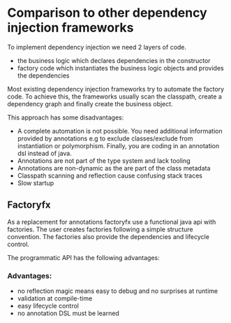 # Comparison to other dependency injection frameworks
To implement dependency injection we need 2 layers of code.
* the business logic which declares dependencies in the constructor
* factory code which instantiates the business logic objects and provides the dependencies

Most existing dependency injection frameworks try to automate the factory code.
To achieve this, the frameworks usually scan the classpath, create a dependency graph and finally create the business object. 

This approach has some disadvantages:
* A complete automation is not possible. You need additional information provided by annotations e.g to exclude classes/exclude from instantiation or polymorphism. Finally, you are coding in an annotation dsl instead of java.
* Annotations are not part of the type system and lack tooling
* Annotations are non-dynamic as the are part of the class metadata
* Classpath scanning and reflection cause confusing stack traces
* Slow startup

## Factoryfx
As a replacement for annotations factoryfx use a functional java api with factories. 
The user creates factories following a simple structure convention. The factories also provide the dependencies and lifecycle control.

The programmatic API has the following advantages:
### Advantages:
* no reflection magic means easy to debug and no surprises at runtime
* validation at compile-time
* easy lifecycle control
* no annotation DSL must be learned
